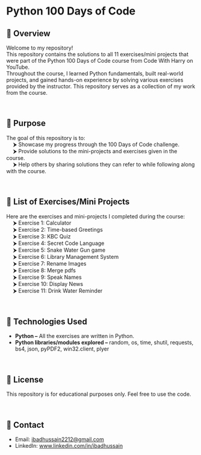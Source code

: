 # Python 100 Days of Code
## 🚀 Overview
Welcome to my repository!
<br>
This repository contains the solutions to all 11 exercises/mini projects that were part of the Python 100 Days of Code course from Code With Harry on YouTube.
<br>
Throughout the course, I learned Python fundamentals, built real-world projects, and gained hands-on experience by solving various exercises provided by the instructor. This repository serves as a collection of my work from the course.

<br>

## 🚀 Purpose
The goal of this repository is to:
<br>
&emsp; ⮞ Showcase my progress through the 100 Days of Code challenge.
<br>
&emsp; ⮞ Provide solutions to the mini-projects and exercises given in the course.
<br>
&emsp; ⮞ Help others by sharing solutions they can refer to while following along with the course.

<br>

## 🚀 List of Exercises/Mini Projects
Here are the exercises and mini-projects I completed during the course:
<br>
&emsp; ⮞ Exercise 1: Calculator
<br>
&emsp; ⮞ Exercise 2: Time-based Greetings
<br>
&emsp; ⮞ Exercise 3: KBC Quiz
<br>
&emsp; ⮞ Exercise 4: Secret Code Language
<br>
&emsp; ⮞ Exercise 5: Snake Water Gun game
<br>
&emsp; ⮞ Exercise 6: Library Management System
<br>
&emsp; ⮞ Exercise 7: Rename Images
<br>
&emsp; ⮞ Exercise 8: Merge pdfs
<br>
&emsp; ⮞ Exercise 9: Speak Names
<br>
&emsp; ⮞ Exercise 10: Display News
<br>
&emsp; ⮞ Exercise 11: Drink Water Reminder

<br>

## 🚀 Technologies Used
- <b>Python –</b> All the exercises are written in Python.
- <b>Python libraries/modules explored –</b> random, os, time, shutil, requests, bs4, json, pyPDF2, win32.client, plyer

<br>

## 🚀 License
This repository is for educational purposes only. Feel free to use the code.

<br>

## 🚀 Contact
- Email: ibadhussain2212@gmail.com
- LinkedIn: www.linkedin.com/in/ibadhussain
